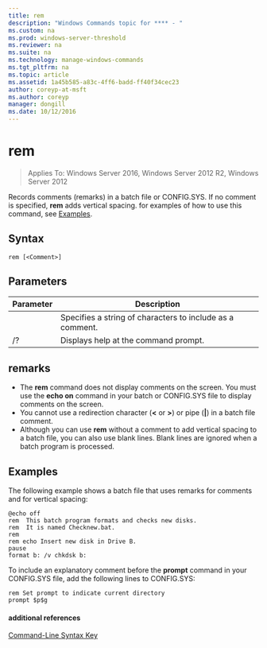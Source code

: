 ```yaml
---
title: rem
description: "Windows Commands topic for **** - "
ms.custom: na
ms.prod: windows-server-threshold
ms.reviewer: na
ms.suite: na
ms.technology: manage-windows-commands
ms.tgt_pltfrm: na
ms.topic: article
ms.assetid: 1a45b585-a83c-4ff6-badd-ff40f34cec23
author: coreyp-at-msft
ms.author: coreyp
manager: dongill
ms.date: 10/12/2016
---
```

# rem

>Applies To: Windows Server 2016, Windows Server 2012 R2, Windows Server 2012

Records comments (remarks) in a batch file or CONFIG.SYS. If no comment is specified, **rem** adds vertical spacing.
for examples of how to use this command, see [Examples](#BKMK_examples).
## Syntax
```
rem [<Comment>]
```
## Parameters
|Parameter|Description|
|-------|--------|
|<Comment>|Specifies a string of characters to include as a comment.|
|/?|Displays help at the command prompt.|
## remarks
-   The **rem** command does not display comments on the screen. You must use the **echo on** command in your batch or CONFIG.SYS file to display comments on the screen.
-   You cannot use a redirection character (**<** or **>**) or pipe (**|**) in a batch file comment.
-   Although you can use **rem** without a comment to add vertical spacing to a batch file, you can also use blank lines. Blank lines are ignored when a batch program is processed.
## <a name="BKMK_examples"></a>Examples
The following example shows a batch file that uses remarks for comments and for vertical spacing:
```
@echo off
rem  This batch program formats and checks new disks.
rem  It is named Checknew.bat.
rem
rem echo Insert new disk in Drive B.
pause 
format b: /v chkdsk b: 
```
To include an explanatory comment before the **prompt** command in your CONFIG.SYS file, add the following lines to CONFIG.SYS:
```
rem Set prompt to indicate current directory
prompt $p$g
```
#### additional references
[Command-Line Syntax Key](command-line-syntax-key.md)
